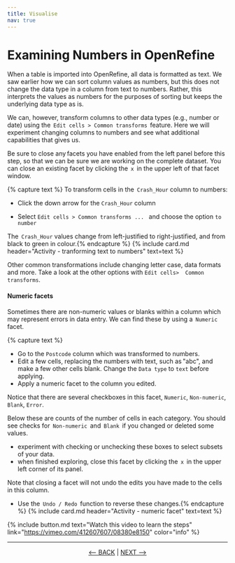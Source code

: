 ```yaml
---
title: Visualise
nav: true
---
```

# Examining Numbers in OpenRefine

When a table is imported into OpenRefine, all data is formatted as text. We saw earlier how we can sort column values as numbers, but this does not change the data type in a column from text to numbers. Rather, this interprets the values as numbers for the purposes of sorting but keeps the underlying data type as is.

We can, however, transform columns to other data types (e.g., number or date) using the  `Edit cells > Common transforms`  feature. Here we will experiment changing columns to numbers and see what additional capabilities that gives us.

Be sure to close any facets you have enabled from the left panel before this step, so that we can be sure we are working on the complete dataset. You can close an existing facet by clicking the  `x`  in the upper left of that facet window.

{% capture text %}
To transform cells in the  `Crash_Hour`  column to numbers:

- Click the down arrow for the  `Crash_Hour` column

- Select  `Edit cells > Common transforms ... ` and choose the option  `to number`

The  `Crash_Hour`  values change from left-justified to right-justified, and from black to green in colour.{% endcapture %} {% include card.md header="Activity - tranforming text to numbers" text=text %}

Other common transformations include changing letter case, data formats and more. Take a look at the other options with `Edit cells>  Common transforms`.

#### Numeric facets

Sometimes there are non-numeric values or blanks within a column which may represent errors in data entry. We can find these by using a  `Numeric`  facet.

{% capture text %}
- Go to the  `Postcode`  column which was transformed to numbers.
- Edit a few cells, replacing the numbers with text, such as "abc", and make a few other cells blank. Change the `Data type` to `text` before applying.
- Apply a numeric facet to the column you edited.

Notice that there are several checkboxes in this facet,  `Numeric`,  `Non-numeric`,  `Blank`,  `Error`.

Below these are counts of the number of cells in each category. You should see checks for  `Non-numeric`  and  `Blank`  if you changed or deleted some values.

- experiment with checking or unchecking these boxes to select subsets of your data.
- when finished exploring, close this facet by clicking the  `x`  in the upper left corner of its panel.

Note that closing a facet will not undo the edits you have made to the cells in this column.

- Use the  `Undo / Redo`  function to reverse these changes.{% endcapture %} {% include card.md header="Activity - numeric facet" text=text %}


{% include button.md text="Watch this video to learn the steps" link="https://vimeo.com/412607607/08380e8150" color="info" %}

-----

<p align="center">
  <a href="https://griffithunilibrary.github.io/intro-text-mining-analysis/content/6-analyse.html"><-- BACK</a> |
  <a href="https://griffithunilibrary.github.io/intro-data-wrangle/content/8-help.html">NEXT --></a>
</p>
